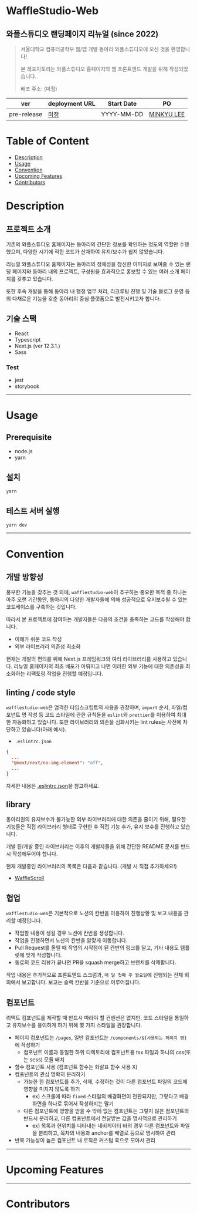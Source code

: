 # WaffleStudio-Web
## 와플스튜디오 랜딩페이지 리뉴얼 (since 2022) 

> 서울대학교 컴퓨터공학부 웹/앱 개발 동아리 와플스튜디오에 오신 것을 환영합니다!
>
> 본 레포지토리는 와플스튜디오 홈페이지의 웹 프론트엔드 개발을 위해 작성되었습니다.
> 
> 배포 주소: (미정)

| ver | deployment URL | Start Date | PO |
|---|---|---|---|
| pre-release | [미정](./README.md) | YYYY-MM-DD | [MINKYU LEE](https://github.com/minkyu97) |



# Table of Content
- [Description](#Description)
- [Usage](#Usage)
- [Convention](#Convention)
- [Upcoming Features](#Upcoming-Features)
- [Contributors](#Contributors)


# Description

## 프로젝트 소개
기존의 와플스튜디오 홈페이지는 동아리의 간단한 정보를 확인하는 정도의 역할만 수행했으며, 
다양한 시기에 적힌 코드가 산재하여 유지/보수가 쉽지 않았습니다.

리뉴얼 와플스튜디오 홈페이지는 동아리의 정체성을 참신한 이미지로 보여줄 수 있는 랜딩 페이지와 
동아리 내의 프로젝트, 구성원을 효과적으로 홍보할 수 있는 여러 소개 페이지를 갖추고 있습니다.

또한 후속 개발을 통해 동아리 내 행정 업무 처리, 리크루팅 진행 및 기술 블로그 운영 등의 다채로운 기능을 갖춘
동아리의 중심 플랫폼으로 발전시키고자 합니다.

## 기술 스택
- React
- Typescript
- Next.js (ver 12.3.1.)
- Sass

### Test
- jest
- storybook
---

# Usage
## Prerequisite

- node.js
- yarn

## 설치
```bash
yarn
```

## 테스트 서버 실행

```bash
yarn dev
```
---

# Convention
## 개발 방향성
풍부한 기능을 갖추는 것 외에, `wafflestudio-web`이 추구하는 중요한 목적 중 하나는 
아주 오랜 기간동안, 동아리의 다양한 개발자들에 의해 성공적으로 유지보수될 수 있는 코드베이스를 구축하는 것입니다.

따라서 본 프로젝트에 참여하는 개발자들은 다음의 조건을 충족하는 코드를 작성해야 합니다.
- 이해가 쉬운 코드 작성
- 외부 라이브러리 의존성 최소화

현재는 개발의 편의를 위해 Next.js 프레임워크와 여러 라이브러리를 사용하고 있습니다.
리뉴얼 홈페이지의 최초 배포가 이뤄지고 나면 이러한 외부 기능에 대한 의존성을 최소화하는 리팩토링 작업을 진행할 예정입니다.

## linting / code style
`wafflestudio-web`은 엄격한 타입스크립트의 사용을 권장하며, `import` 순서, 파일/컴포넌트 명 작성 등 코드 스타일에 관한 규칙들을 `eslint`와 `prettier`를 이용하여 
최대한 자동화하고 있습니다. 또한 라이브러리의 의존을 심화시키는 lint rules는 사전에 차단하고 있습니다(아래 예시).
- `.eslintrc.json`
```json
{
  ...
  "@next/next/no-img-element": "off",
  ...
}
```
자세한 내용은 [.eslintrc.json](./.eslintrc.json)을 참고하세요. 

## library
동아리원의 유지보수가 불가능한 외부 라이브러리에 대한 의존을 줄이기 위해, 
필요한 기능들은 직접 라이브러리 형태로 구현한 후 직접 기능 추가, 유지 보수를 진행하고 있습니다.

개발 된/개발 중인 라이브러리는 이후의 개발자들을 위해 간단한 README 문서를 반드시 작성해두어야 합니다. 

현재 개발중인 라이브러리의 목록은 다음과 같습니다. (개발 시 직접 추가하세요!) 
- [WaffleScroll](./library/waffleScroll/README.md)

## 협업
`wafflestudio-web`은 기본적으로 노션의 칸반을 이용하여 진행상황 및 보고 내용을 관리할 예정입니다.
- 작업할 내용이 생길 경우 노션에 칸반을 생성합니다.
- 작업을 진행하면서 노션의 칸반을 알맞게 이동합니다.
- Pull Request를 올릴 때 작업의 시작점이 된 칸반의 링크를 달고, 기타 내용도 템플릿에 맞게 작성합니다.
- 동료의 코드 리뷰가 끝나면 PR을 squash merge하고 브랜치를 삭제합니다.

작업 내용은 추가적으로 프론트엔드 스크럼과, `매 달 첫째 주 월요일`에 진행되는 전체 회의에서 보고합니다. 보고는 슬랙 칸반을 기준으로 이루어집니다.

## 컴포넌트
리액트 컴포넌트를 제작할 때 반드시 따라야 할 컨벤션은 없지만, 코드 스타일을 통일하고 유지보수를 용이하게 하기 위해 몇 가지 스타일을 권장합니다.

- 페이지 컴포넌트는 `/pages`, 일반 컴포넌트는 `/components/${사용되는 페이지 명}`에 작성하기
  - 컴포넌트 이름과 동일한 하위 디렉토리에 컴포넌트용 tsx 파일과 하나의 css(또는 scss) 모듈 배치
- 함수 컴포넌트 사용 (컴포넌트 함수는 화살표 함수 사용 X)
- 컴포넌트의 관심 명확히 분리하기
  - 가능한 한 컴포넌트를 추가, 삭제, 수정하는 것이 다른 컴포넌트 파일의 코드에 영향을 미치지 않도록 하기
    - ex) 스크롤에 따라 `fixed` 스타일의 배경화면이 전환되지만, 그렇다고 배경화면을 하나로 묶어서 작성하지는 말기
  - 다른 컴포넌트에 영향을 받을 수 밖에 없는 컴포넌트는 그렇지 않은 컴포넌트와 반드시 분리하고, 다른 컴포넌트에서 전달받는 값을 명시적으로 관리하기
    - ex) 목록과 현위치를 나타내는 네비게이터 바의 경우 다른 컴포넌트와 파일을 분리하고, 목차의 내용과 anchor를 배열로 등으로 명시하여 관리
- 반복 가능성이 높은 컴포넌트 내 로직은 커스텀 훅으로 모아서 관리

---
# Upcoming Features

---
# Contributors
